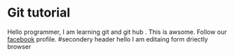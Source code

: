 # Git tutorial
Hello programmer, I am learning git and git hub . This is awsome.
Follow our [facebook](https://facebook/omorfaruk) profile. 
#secondery header
hello I am editaing form driectly browser
